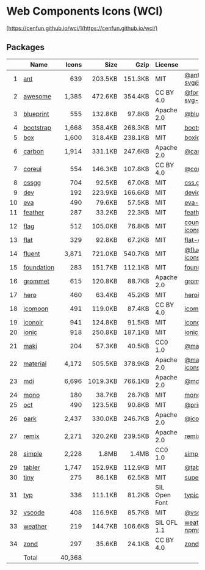 # Web Components Icons (WCI)

[https://cenfun.github.io/wci/](https://cenfun.github.io/wci/)
## Packages
|  |Name                            |Icons  |Size    |Gzip    |License        |Built from                         
|-:|--------------------------------|------:|-------:|-------:|---------------|-----------------------------------
| 1|[ant](packages/ant)             |    639| 203.5KB| 151.3KB|MIT            |[@ant-design/icons-svg@4.2.1](https://github.com/ant-design/ant-design-icons)
| 2|[awesome](packages/awesome)     |  1,385| 472.6KB| 354.4KB|CC BY 4.0      |[@fortawesome/free-solid-svg-icons@6.1.1](https://github.com/FortAwesome/Font-Awesome)
| 3|[blueprint](packages/blueprint) |    555| 132.8KB|  97.8KB|Apache 2.0     |[@blueprintjs/icons@4.2.3](https://github.com/palantir/blueprint)
| 4|[bootstrap](packages/bootstrap) |  1,668| 358.4KB| 268.3KB|MIT            |[bootstrap-icons@1.8.1](https://github.com/twbs/icons)
| 5|[box](packages/box)             |  1,600| 318.4KB| 238.1KB|MIT            |[boxicons@2.1.2](https://github.com/atisawd/boxicons)
| 6|[carbon](packages/carbon)       |  1,914| 331.1KB| 247.6KB|Apache 2.0     |[@carbon/icons@11.0.2](https://github.com/carbon-design-system/carbon)
| 7|[coreui](packages/coreui)       |    554| 146.3KB| 107.8KB|CC BY 4.0      |[@coreui/icons@2.1.0](https://github.com/coreui/coreui-icons)
| 8|[cssgg](packages/cssgg)         |    704|  92.5KB|  67.0KB|MIT            |[css.gg@2.0.0](https://github.com/astrit/css.gg)
| 9|[dev](packages/dev)             |    192| 223.9KB| 166.6KB|MIT            |[devicons@1.8.0](https://github.com/vorillaz/devicons)
|10|[eva](packages/eva)             |    490|  79.6KB|  57.5KB|MIT            |[eva-icons@1.1.3](https://github.com/akveo/eva-icons)
|11|[feather](packages/feather)     |    287|  33.2KB|  22.3KB|MIT            |[feather-icons@4.29.0](https://github.com/feathericons/feather)
|12|[flag](packages/flag)           |    512| 105.0KB|  76.8KB|MIT            |[country-flag-icons@1.4.25](https://gitlab.com/catamphetamine/country-flag-icons)
|13|[flat](packages/flat)           |    329|  92.8KB|  67.2KB|MIT            |[flat-color-icons@1.1.0](https://github.com/icons8/flat-color-icons)
|14|[fluent](packages/fluent)       |  3,871| 721.0KB| 540.7KB|MIT            |[@fluentui/svg-icons@1.1.166](https://github.com/microsoft/fluentui-system-icons)
|15|[foundation](packages/foundation)|    283| 151.7KB| 112.1KB|MIT            |[foundation-icons@1.0.1](https://github.com/zurb/foundation-icon-fonts)
|16|[grommet](packages/grommet)     |    615| 120.8KB|  88.7KB|Apache 2.0     |[grommet-icons@4.7.0](https://github.com/FortAwesome/Font-Awesome)
|17|[hero](packages/hero)           |    460|  63.4KB|  45.2KB|MIT            |[heroicons@1.0.6](https://github.com/tailwindlabs/heroicons)
|18|[icomoon](packages/icomoon)     |    491| 119.0KB|  87.4KB|CC BY 4.0      |[icomoon-free-npm@0.0.0](https://github.com/Keyamoon/IcoMoon-Free)
|19|[iconoir](packages/iconoir)     |    941| 124.8KB|  91.5KB|MIT            |[iconoir@1.0.0](https://github.com/lucaburgio/iconoir)
|20|[ionic](packages/ionic)         |    918| 250.8KB| 187.1KB|MIT            |[ionicons@6.0.1](https://github.com/ionic-team/ionicons)
|21|[maki](packages/maki)           |    204|  57.3KB|  40.5KB|CC0 1.0        |[@mapbox/maki@7.1.0](https://github.com/mapbox/maki)
|22|[material](packages/material)   |  4,172| 505.5KB| 378.9KB|Apache 2.0     |[@material-design-icons/svg@0.10.8](https://github.com/marella/material-design-icons)
|23|[mdi](packages/mdi)             |  6,696|1019.3KB| 766.1KB|Apache 2.0     |[@mdi/svg@6.6.96](https://github.com/Templarian/MaterialDesign-SVG)
|24|[mono](packages/mono)           |    180|  38.7KB|  26.7KB|MIT            |[mono-icons@1.3.1](https://github.com/mono-company/mono-icons)
|25|[oct](packages/oct)             |    490| 123.5KB|  90.8KB|MIT            |[@primer/octicons@17.0.0](https://github.com/primer/octicons)
|26|[park](packages/park)           |  2,437| 330.0KB| 246.7KB|Apache 2.0     |[@icon-park/svg@1.3.5](https://github.com/bytedance/IconPark)
|27|[remix](packages/remix)         |  2,271| 320.2KB| 239.5KB|Apache 2.0     |[remixicon@2.5.0](https://github.com/Remix-Design/RemixIcon)
|28|[simple](packages/simple)       |  2,228|   1.8MB|   1.4MB|CC0 1.0        |[simple-icons@6.18.0](https://github.com/simple-icons/simple-icons)
|29|[tabler](packages/tabler)       |  1,747| 152.9KB| 112.9KB|MIT            |[@tabler/icons@1.64.0](https://github.com/tabler/tabler-icons)
|30|[tiny](packages/tiny)           |    275|  86.1KB|  62.5KB|MIT            |[super-tiny-icons@0.4.0](https://github.com/edent/SuperTinyIcons)
|31|[typ](packages/typ)             |    336| 111.1KB|  81.2KB|SIL Open Font  |[typicons.font@2.1.2](https://github.com/stephenhutchings/typicons.font)
|32|[vscode](packages/vscode)       |    408| 116.9KB|  85.7KB|MIT            |[@vscode/codicons@0.0.29](https://github.com/microsoft/vscode-codicons)
|33|[weather](packages/weather)     |    219| 144.7KB| 106.6KB|SIL OFL 1.1    |[weather-icons-npm@10.0.0](https://github.com/erikflowers/weather-icons)
|34|[zond](packages/zond)           |    297|  35.6KB|  24.1KB|CC BY 4.0      |[zondicons@1.2.0](https://www.zondicons.com/)
|  |Total                           | 40,368|        |        |               |                                   